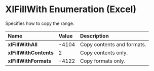 
# XlFillWith Enumeration (Excel)

Specifies how to copy the range.



|**Name**|**Value**|**Description**|
|:-----|:-----|:-----|
|**xlFillWithAll**|-4104|Copy contents and formats.|
|**xlFillWithContents**|2|Copy contents only.|
|**xlFillWithFormats**|-4122|Copy formats only.|
